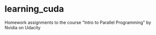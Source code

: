 # learning_cuda
Homework assignments to the course "Intro to Parallel Programming" by Nvidia on Udacity

